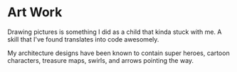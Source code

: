 # Art Work

Drawing pictures is something I did as a child that kinda stuck with me.  A skill that I've found translates into code awesomely.  

My architecture designs have been known to contain super heroes, cartoon characters, treasure maps, swirls, and arrows pointing the way.
